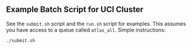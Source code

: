 Example Batch Script for UCI Cluster
------------------------------------

See the `submit.sh` script and the `run.sh` script for examples. This
assumes you have access to a queue called `atlas_all`. Simple
instructions:

```
./submit.sh
```

